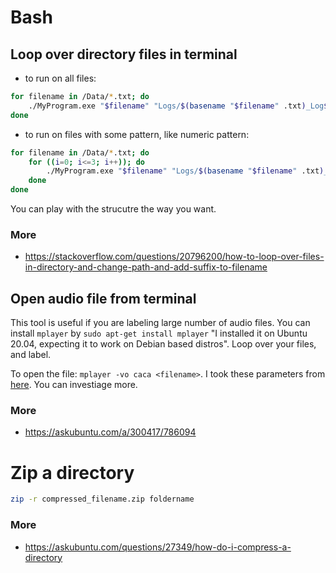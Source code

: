 # Bash
## Loop over directory files in terminal

- to run on all files:

```bash
for filename in /Data/*.txt; do
    ./MyProgram.exe "$filename" "Logs/$(basename "$filename" .txt)_Log$i.txt"
done
```
- to run on files with some pattern, like numeric pattern:

```bash
for filename in /Data/*.txt; do
    for ((i=0; i<=3; i++)); do
        ./MyProgram.exe "$filename" "Logs/$(basename "$filename" .txt)_Log$i.txt"
    done
done
```

You can play with the strucutre the way you want.


### More
- https://stackoverflow.com/questions/20796200/how-to-loop-over-files-in-directory-and-change-path-and-add-suffix-to-filename

## Open audio file from terminal

This tool is useful if you are labeling large number of audio files. You can install `mplayer` by `sudo apt-get install mplayer` "I installed it on Ubuntu 20.04, expecting it to work on Debian based distros". Loop over your files, and label.

To open the file: `mplayer -vo caca <filename>`. I took these parameters from [here](https://askubuntu.com/a/300417/786094). You can investiage more.

### More
- https://askubuntu.com/a/300417/786094


# Zip a directory
```bash
zip -r compressed_filename.zip foldername
```
### More
- https://askubuntu.com/questions/27349/how-do-i-compress-a-directory
